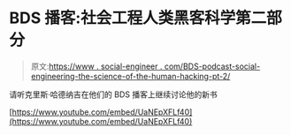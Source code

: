# BDS 播客:社会工程人类黑客科学第二部分

> 原文:[https://www . social-engineer . com/BDS-podcast-social-engineering-the-science-of-the-human-hacking-pt-2/](https://www.social-engineer.com/bds-podcast-social-engineering-the-science-of-human-hacking-pt-2/)

请听克里斯·哈德纳吉在他们的 BDS 播客上继续讨论他的新书

[https://www.youtube.com/embed/UaNEpXFLf40](https://www.youtube.com/embed/UaNEpXFLf40)